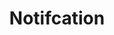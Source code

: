 ---
layout: pattern.njk
tags: 
    - mobile_fr
    - mobile_components_fr
    - page
key: notifcation-mobile_fr
title: Notifcation
parent: components-mobile_fr
image: mobile/overview/notification.webp
keywords: alert, notification, feedback, message, banner, error
order: 110
availablelanguages: 
    - de
    - en
---